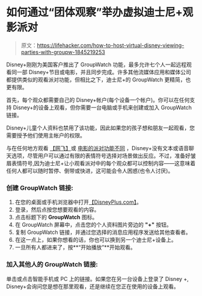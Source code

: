 # 如何通过“团体观察”举办虚拟迪士尼+观影派对

> 原文：<https://lifehacker.com/how-to-host-virtual-disney-viewing-parties-with-groupw-1845219253>

Disney+刚刚为美国客户推出了 GroupWatch 功能，最多允许七个人一起远程观看同一部 Disney+节目或电影，并且同步完成。许多其他流媒体应用和媒体公司都提供类似的观看派对功能，但相比之下，迪士尼+的 GroupWatch 更精简，也更有限。



首先，每个观众都需要自己的 Disney+帐户(每个设备一个帐户)。你可以在任何支持 Disney+的设备上观看，但你需要一台电脑或手机来创建或加入 GroupWatch 链接。

Disney+儿童个人资料也禁用了该功能，因此如果您的孩子想和朋友一起观看，您需要授予他们使用主帐户的权限。

与在任何地方观看 [【网飞】](https://lifehacker.com/sync-netflix-streams-with-far-away-friends-using-this-c-1824048081)或 [电影的派对功能不同](https://lifehacker.com/how-to-watch-movies-with-your-friends-on-movies-anywher-1844548979) ，Disney+没有文本或语音聊天选项，尽管用户可以通过有限的表情符号选择对场景做出反应。不过，准备好皱眉表情符号,因为迪士尼+让小观看派对中的每个观众都可以控制内容——这意味着任何人都可以随时暂停、倒带或快进，这可能会令人困惑(也令人讨厌)。

### **创建 GroupWatch 链接:**

1.  在您的桌面或手机浏览器中打开[【DisneyPlus.com】](https://www.disneyplus.com)。
2.  登录，然后点按您想要观看的内容。
3.  点击标题下的 **GroupWatch** 图标。
4.  在 GroupWatch 屏幕中，点击您的个人资料图片旁边的 **"+"** 按钮。
5.  复制 GroupWatch 链接，并通过您选择的消息应用程序发送给其他查看者。
6.  在这一点上，如果你想看的话，你也可以换到另一个迪士尼+设备上。
7.  一旦所有人都进来了，按**“开始播放”**开始观看。

### **加入其他人的 GroupWatch 链接:**

单击或点击智能手机或 PC 上的链接。如果您在另一台设备上登录了 Disney +, Disney+会询问您是想在那里观看，还是继续在您正在使用的设备上观看。